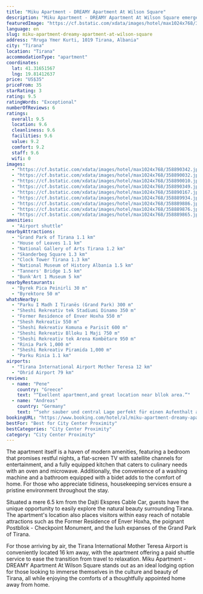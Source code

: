 ```yaml
---
title: "Miku Apartment - DREAMY Apartment At Wilson Square"
description: "Miku Apartment - DREAMY Apartment At Wilson Square emerges as a prime choice for travelers seeking a blend of comfort and convenience in the heart of Tirana."
featuredImage: "https://cf.bstatic.com/xdata/images/hotel/max1024x768/358890342.jpg?k=42104f45e04a9d0397fcdca990e3d3847d3c02164afb5f2f801eac19d4115786&o=&hp=1"
language: en
slug: miku-apartment-dreamy-apartment-at-wilson-square
address: "Rruga Ymer Kurti, 1019 Tirana, Albania"
city: "Tirana"
location: "Tirana"
accommodationType: "apartment"
coordinates:
  lat: 41.31651567
  lng: 19.81412637
price: "US$35"
priceFrom: 35
starRating: 3
rating: 9.5
ratingWords: "Exceptional"
numberOfReviews: 6
ratings:
  overall: 9.5
  location: 9.6
  cleanliness: 9.6
  facilities: 9.6
  value: 9.2
  comfort: 9.2
  staff: 9.6
  wifi: 0
images:
  - "https://cf.bstatic.com/xdata/images/hotel/max1024x768/358890342.jpg?k=42104f45e04a9d0397fcdca990e3d3847d3c02164afb5f2f801eac19d4115786&o=&hp=1"
  - "https://cf.bstatic.com/xdata/images/hotel/max1024x768/358890032.jpg?k=69b4846bc1ec90406450f40661cfb16667c94acbf35dc126e5d1d935a55046c4&o=&hp=1"
  - "https://cf.bstatic.com/xdata/images/hotel/max1024x768/358890010.jpg?k=c4de312333460c1d601e2f33104403544b7f95143f0a740c41e0ae0718b5e6bd&o=&hp=1"
  - "https://cf.bstatic.com/xdata/images/hotel/max1024x768/358890349.jpg?k=7f7df752f452e5c97e49c72299d2f8743b7437cec4731c68849917830b461b73&o=&hp=1"
  - "https://cf.bstatic.com/xdata/images/hotel/max1024x768/358890167.jpg?k=d056b27d703b95f869e6c753e108968308494f1b20de5e3bf39da1a342844fa1&o=&hp=1"
  - "https://cf.bstatic.com/xdata/images/hotel/max1024x768/358889934.jpg?k=284f5a2e6a84bc16c80fbdfbfa01a7f312c9e5acefb5c82e47075a50b91a1907&o=&hp=1"
  - "https://cf.bstatic.com/xdata/images/hotel/max1024x768/358889886.jpg?k=05904dbebdd0af391198ee7c3d6a9dc4099c074bc07887d59a3aa9c73cfa8094&o=&hp=1"
  - "https://cf.bstatic.com/xdata/images/hotel/max1024x768/358889876.jpg?k=489d8b340bc7b9e3ee2691dc9628da94eeb2a9b8e3ca12e5acfbbe2234fb35ad&o=&hp=1"
  - "https://cf.bstatic.com/xdata/images/hotel/max1024x768/358889865.jpg?k=3aa3d53710cd6a4ecc022f6256a5fa49333aa9ab1c4277a886779c05d9acd143&o=&hp=1"
amenities:
  - "Airport shuttle"
nearbyAttractions:
  - "Grand Park of Tirana 1.1 km"
  - "House of Leaves 1.1 km"
  - "National Gallery of Arts Tirana 1.2 km"
  - "Skanderbeg Square 1.3 km"
  - "Clock Tower Tirana 1.3 km"
  - "National Museum of History Albania 1.5 km"
  - "Tanners' Bridge 1.5 km"
  - "Bunk'Art 1 Museum 5 km"
nearbyRestaurants:
  - "Byrek Pica Peinirli 30 m"
  - "Byrektore 50 m"
whatsNearby:
  - "Parku I Madh I Tiranës (Grand Park) 300 m"
  - "Sheshi Rekreativ tek Stadiumi Dinamo 350 m"
  - "Former Residence of Enver Hoxha 550 m"
  - "Shesh Rekreativ 550 m"
  - "Sheshi Rekreativ Komuna e Parisit 600 m"
  - "Sheshi Rekreativ Blloku 1 Maji 750 m"
  - "Sheshi Rekreativ tek Arena Kombëtare 950 m"
  - "Rinia Park 1,000 m"
  - "Sheshi Rekreativ Piramida 1,000 m"
  - "Parku Rinia 1.1 km"
airports:
  - "Tirana International Airport Mother Teresa 12 km"
  - "Ohrid Airport 79 km"
reviews:
  - name: "Pene"
    country: "Greece"
    text: "“Exellent apartment,and great location near bllok area.”"
  - name: "Andreas"
    country: "Germany"
    text: "“sehr sauber und central Lage perfekt für einen Aufenthalt am Zentrum von Tirana. Für Albanien ist die Wohnung sehr modern und gut ausgestattet.”"
bookingURL: "https://www.booking.com/hotel/al/miku-apartment-dreamy-apartment-at-wilson-square.en-gb.html?aid=8035640"
bestFor: "Best for City Center Proximity"
bestCategories: "City Center Proximity"
category: "City Center Proximity"
---
```


The apartment itself is a haven of modern amenities, featuring a bedroom that promises restful nights, a flat-screen TV with satellite channels for entertainment, and a fully equipped kitchen that caters to culinary needs with an oven and microwave. Additionally, the convenience of a washing machine and a bathroom equipped with a bidet adds to the comfort of home. For those who appreciate tidiness, housekeeping services ensure a pristine environment throughout the stay.

Situated a mere 6.5 km from the Dajti Ekspres Cable Car, guests have the unique opportunity to easily explore the natural beauty surrounding Tirana. The apartment's location also places visitors within easy reach of notable attractions such as the Former Residence of Enver Hoxha, the poignant Postbllok - Checkpoint Monument, and the lush expanses of the Grand Park of Tirana.

For those arriving by air, the Tirana International Mother Teresa Airport is conveniently located 16 km away, with the apartment offering a paid shuttle service to ease the transition from travel to relaxation. Miku Apartment - DREAMY Apartment At Wilson Square stands out as an ideal lodging option for those looking to immerse themselves in the culture and beauty of Tirana, all while enjoying the comforts of a thoughtfully appointed home away from home.